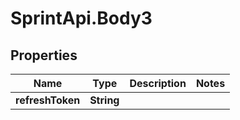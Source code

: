 # SprintApi.Body3

## Properties
Name | Type | Description | Notes
------------ | ------------- | ------------- | -------------
**refreshToken** | **String** |  | 
